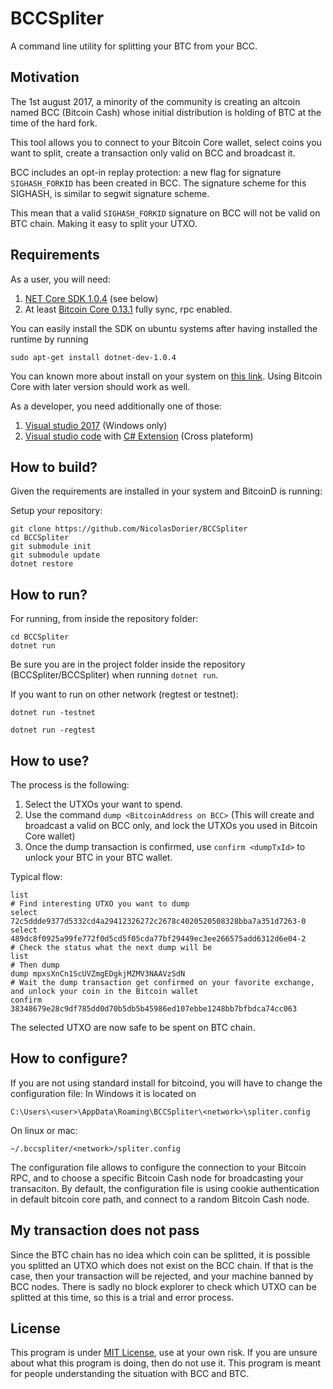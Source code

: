 # BCCSpliter
A command line utility for splitting your BTC from your BCC.

## Motivation
The 1st august 2017, a minority of the community is creating an altcoin named BCC (Bitcoin Cash) whose initial distribution is holding of BTC at the time of the hard fork.

This tool allows you to connect to your Bitcoin Core wallet, select coins you want to split, create a transaction only valid on BCC and broadcast it.

BCC includes an opt-in replay protection: a new flag for signature `SIGHASH_FORKID` has been created in BCC. The signature scheme for this SIGHASH, is similar to segwit signature scheme.

This mean that a valid `SIGHASH_FORKID` signature on BCC will not be valid on BTC chain. Making it easy to split your UTXO.

## Requirements

As a user, you will need:

1. [NET Core SDK 1.0.4](https://github.com/dotnet/core/blob/master/release-notes/download-archives/1.0.4-sdk-download.md) (see below)
2. At least [Bitcoin Core 0.13.1](https://bitcoin.org/bin/bitcoin-core-0.13.1/) fully sync, rpc enabled.

You can easily install the SDK on ubuntu systems after having installed the runtime by running
```
sudo apt-get install dotnet-dev-1.0.4
```
You can known more about install on your system on [this link](https://www.microsoft.com/net/core).
Using Bitcoin Core with later version should work as well.

As a developer, you need additionally one of those:

1. [Visual studio 2017](https://www.visualstudio.com/downloads/) (Windows only)
2. [Visual studio code](https://code.visualstudio.com/) with [C# Extension](https://marketplace.visualstudio.com/items?itemName=ms-vscode.csharp) (Cross plateform)

## How to build?

Given the requirements are installed in your system and BitcoinD is running:

Setup your repository:
```
git clone https://github.com/NicolasDorier/BCCSpliter
cd BCCSpliter
git submodule init
git submodule update
dotnet restore
```

## How to run?
For running, from inside the repository folder:
```
cd BCCSpliter
dotnet run
```
Be sure you are in the project folder inside the repository (BCCSpliter/BCCSpliter) when running `dotnet run`.

If you want to run on other network (regtest or testnet):

```
dotnet run -testnet
```

```
dotnet run -regtest
```

## How to use?

The process is the following:

1. Select the UTXOs your want to spend.
2. Use the command `dump <BitcoinAddress on BCC>` (This will create and broadcast a valid on BCC only, and lock the UTXOs you used in Bitcoin Core wallet)
3. Once the dump transaction is confirmed, use `confirm <dumpTxId>` to unlock your BTC in your BTC wallet.

Typical flow:

```
list
# Find interesting UTXO you want to dump
select 72c5ddde9377d5332cd4a29412326272c2678c4020520508328bba7a351d7263-0
select 489dc8f0925a99fe772f0d5cd5f05cda77bf29449ec3ee266575add6312d6e04-2
# Check the status what the next dump will be
list
# Then dump
dump mpxsXnCn1ScUVZmgEDgkjMZMV3NAAVzSdN
# Wait the dump transaction get confirmed on your favorite exchange, and unlock your coin in the Bitcoin wallet
confirm 38348679e28c9df785dd0d70b5db5b45986ed107ebbe1248bb7bfbdca74cc063
```

The selected UTXO are now safe to be spent on BTC chain.

## How to configure?
If you are not using standard install for bitcoind, you will have to change the configuration file:
In Windows it is located on 

```
C:\Users\<user>\AppData\Roaming\BCCSpliter\<network>\spliter.config
```

On linux or mac:
```
~/.bccspliter/<network>/spliter.config
```

The configuration file allows to configure the connection to your Bitcoin RPC, and to choose a specific Bitcoin Cash node for broadcasting your transaciton.
By default, the configuration file is using cookie authentication in default bitcoin core path, and connect to a random Bitcoin Cash node.

## My transaction does not pass
Since the BTC chain has no idea which coin can be splitted, it is possible you splitted an UTXO which does not exist on the BCC chain.
If that is the case, then your transaction will be rejected, and your machine banned by BCC nodes.
There is sadly no block explorer to check which UTXO can be splitted at this time, so this is a trial and error process.

## License
This program is under [MIT License](https://github.com/NicolasDorier/BCCSpliter/blob/master/LICENSE), use at your own risk.
If you are unsure about what this program is doing, then do not use it. This program is meant for people understanding the situation with BCC and BTC.
